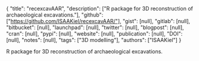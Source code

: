 {
  "title": "recexcavAAR",
  "description": ["R package for 3D reconstruction of archaeological excavations."],
  "github": ["https://github.com/ISAAKiel/recexcavAAR/"],
  "gist": [null],
  "gitlab": [null],
  "bitbucket": [null],
  "launchpad": [null],
  "twitter": [null],
  "blogpost": [null],
  "cran": [null],
  "pypi": [null],
  "website": [null],
  "publication": [null],
  "DOI": [null],
  "notes": [null],
  "tags": ["3D modelling"],
  "authors": ["ISAAKiel"]
}

<!-- Generated by csv2md.R – do not edit by hand -->

R package for 3D reconstruction of archaeological excavations.